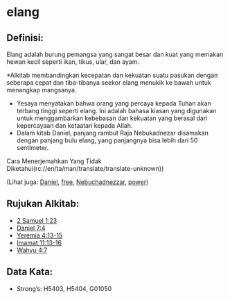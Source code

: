 # elang

## Definisi:

Elang adalah burung pemangsa yang sangat besar dan kuat yang memakan hewan kecil seperti ikan, tikus, ular, dan ayam.

*Alkitab membandingkan kecepatan dan kekuatan suatu pasukan dengan seberapa cepat dan tiba-tibanya seekor elang menukik ke bawah untuk menangkap mangsanya.
* Yesaya menyatakan bahwa orang yang percaya kepada Tuhan akan terbang tinggi seperti elang. Ini adalah bahasa kiasan yang digunakan untuk menggambarkan kebebasan dan kekuatan yang berasal dari kepercayaan dan ketaatan kepada Allah.
* Dalam kitab Daniel, panjang rambut Raja Nebukadnezar disamakan dengan panjang bulu elang, yang panjangnya bisa lebih dari 50 sentimeter.

Cara Menerjemahkan Yang Tidak Diketahui(rc://en/ta/man/translate/translate-unknown))

(Lihat juga: [Daniel](../names/daniel.md), [free](../other/free.md), [Nebuchadnezzar](../names/nebuchadnezzar.md), [power](../kt/power.md))

## Rujukan Alkitab:

* [2 Samuel 1:23](rc://en/tn/help/2sa/01/23)
* [Daniel 7:4](rc://en/tn/help/dan/07/04)
* [Yeremia 4:13-15](rc://en/tn/help/jer/04/13)
* [Imamat 11:13-16](rc://en/tn/help/lev/11/13)
* [Wahyu 4:7](rc://en/tn/help/rev/04/07)

## Data Kata:

* Strong’s: H5403, H5404, G01050
